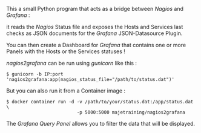 This a small Python program that acts as a bridge between *Nagios* and *Grafana* :

it reads the *Nagios* Status file and exposes the Hosts and Services last checks
as JSON documents for the *Grafana* JSON-Datasource Plugin.

You can then create a Dashboard for *Grafana* that contains one or more Panels
with the Hosts or the Services statuses !

*nagios2grafana* can be run using *gunicorn* like this :

```
$ gunicorn -b IP:port 'nagios2grafana:app(nagios_status_file="/path/to/status.dat")'
```

But you can also run it from a Container image :

```
$ docker container run -d -v /path/to/your/status.dat:/app/status.dat \
                          -p 5000:5000 majetraining/nagios2grafana
```

The *Grafana Query Panel* allows you to filter the data that will be displayed.
